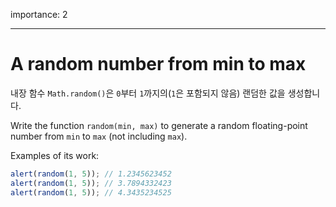 importance: 2

---

# A random number from min to max

내장 함수 `Math.random()`은 `0`부터 `1`까지의(`1`은 포함되지 않음) 랜덤한 값을 생성합니다.

Write the function `random(min, max)` to generate a random floating-point number from `min` to `max` (not including `max`).

Examples of its work:

```js
alert(random(1, 5)); // 1.2345623452
alert(random(1, 5)); // 3.7894332423
alert(random(1, 5)); // 4.3435234525
```
